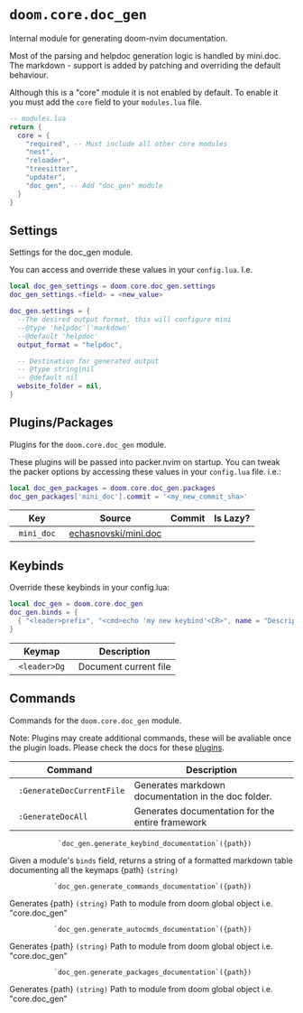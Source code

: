 # `doom.core.doc_gen`

Internal module for generating doom-nvim documentation.

Most of the parsing and helpdoc generation logic is handled by mini.doc.
The markdown - support is added by patching and overriding the default
behaviour.

Although this is a "core" module it is not enabled by default.  To enable it
you must add the `core` field to your `modules.lua` file.

```lua
-- modules.lua
return {
  core = {
    "required", -- Must include all other core modules
    "nest",
    "reloader",
    "treesitter",
    "updater",
    "doc_gen", -- Add "doc_gen" module
  }
}
```

## Settings

Settings for the doc_gen module.

You can access and override these values in your `config.lua`. I.e.
```lua
local doc_gen_settings = doom.core.doc_gen.settings
doc_gen_settings.<field> = <new_value>
```
```lua
doc_gen.settings = {
  --The desired output format, this will configure mini
  --@type 'helpdoc'|'markdown'
  --@default 'helpdoc'
  output_format = "helpdoc",

  -- Destination for generated output
  -- @type string|nil
  -- @default nil
  website_folder = nil,
}
```



## Plugins/Packages

Plugins for the `doom.core.doc_gen` module.

These plugins will be passed into packer.nvim on startup.  You can tweak
the packer options by accessing these values in your `config.lua` file.
i.e.:

```lua
local doc_gen_packages = doom.core.doc_gen.packages
doc_gen_packages['mini_doc'].commit = '<my_new_commit_sha>'
```

|      Key |               Source | Commit | Is Lazy? |
| -------- | -------------------- | ------ | -------- |
| <code> mini_doc </code> | [echasnovski/mini.doc](https://github.com/echasnovski/mini.doc) | [](https://github.com/echasnovski/mini.doc/commit/N/A) |          |

## Keybinds

Override these keybinds in your config.lua:

```lua
local doc_gen = doom.core.doc_gen
doc_gen.binds = {
  { "<leader>prefix", "<cmd>echo 'my new keybind'<CR>", name = "Description for my new keybind" }
}
```

|     Keymap |           Description |
| ---------- | --------------------- |
| <code> &lt;leader&gt;Dg </code> | Document current file |

## Commands

Commands for the `doom.core.doc_gen` module.

Note: Plugins may create additional commands, these will be avaliable once
the plugin loads.  Please check the docs for these [plugins](#plugins-packages).

|                 Command |                                         Description |
| ----------------------- | --------------------------------------------------- |
| <code> :GenerateDocCurrentFile </code> | Generates markdown documentation in the doc folder. |
| <code> :GenerateDocAll </code> |    Generates documentation for the entire framework |

                `doc_gen.generate_keybind_documentation`({path})
Given a module's `binds` field, returns a string of a formatted markdown table
documenting all the keymaps
{path} `(string)`

               `doc_gen.generate_commands_documentation`({path})
Generates
{path} `(string)` Path to module from doom global object i.e. "core.doc_gen"

               `doc_gen.generate_autocmds_documentation`({path})
Generates
{path} `(string)` Path to module from doom global object i.e. "core.doc_gen"

               `doc_gen.generate_packages_documentation`({path})
Generates
{path} `(string)` Path to module from doom global object i.e. "core.doc_gen"
